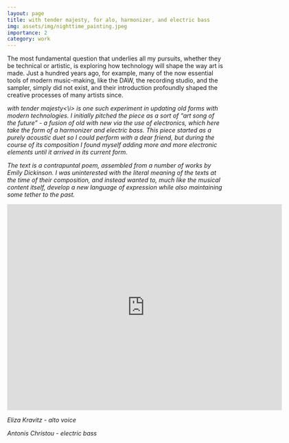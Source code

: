 ```yaml
---
layout: page
title: with tender majesty, for alo, harmonizer, and electric bass
img: assets/img/nighttime_painting.jpeg
importance: 2
category: work
---
```


The most fundamental question that underlies all my pursuits, whether they be technical or artistic, is exploring how technology will shape the way art is made. Just a hundred years ago, for example, many of the now essential tools of modern music-making, like the DAW, the recording studio, and the sampler, simply did not exist, and their introduction profoundly shaped the creative processes of many artists since. 


<i>with tender majesty<\i> is one such experiment in updating old forms with modern technologies. I initially pitched the piece as a sort of “art song of the future” - a fusion of old with new via the use of electronics, which here take the form of a harmonizer and electric bass. This piece started as a purely acoustic duet so I could perform with a dear friend, but during the course of its composition I found myself adding more and more electronic elements until it arrived in its current form.


The text is a contrapuntal poem, assembled from a number of works by Emily Dickinson. I was uninterested with the literal meaning of the texts at the time of their composition, and instead wanted to, much like the musical content itself, develop a new language of expression while also maintaining some tether to the past.


<iframe target="_parent" width="640" height="480" src="https://www.youtube.com/watch?v=Pori4JcaYvU" title="YouTube video player" frameborder="0" allow="accelerometer; autoplay; clipboard-write; encrypted-media; gyroscope; picture-in-picture; web-share" allowfullscreen></iframe>
 

Eliza Kravitz - alto voice

Antonis Christou - electric bass